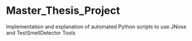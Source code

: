 # Master_Thesis_Project
Implementation and explanation of automated Python scripts to use JNose and TestSmellDetector Tools
